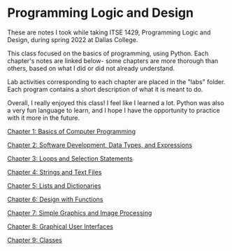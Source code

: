 # Programming Logic and Design

These are notes I took while taking ITSE 1429, Programming Logic and Design, during spring 2022 at Dallas College.

This class focused on the basics of programming, using Python. Each chapter's notes are linked below- some chapters are more thorough than others, based on what I did or did not already understand.

Lab activities corresponding to each chapter are placed in the "labs" folder. Each program contains a short description of what it is meant to do.

Overall, I really enjoyed this class! I feel like I learned a lot. Python was also a very fun language to learn, and I hope I have the opportunity to practice with it more in the future.

[Chapter 1: Basics of Computer Programming](chapter1.md)

[Chapter 2: Software Development, Data Types, and Expressions](chapter2.md)

[Chapter 3: Loops and Selection Statements](chapter3.md)

[Chapter 4: Strings and Text Files](chapter4.md)

[Chapter 5: Lists and Dictionaries](chapter5.md)

[Chapter 6: Design with Functions](chapter6.md)

[Chapter 7: Simple Graphics and Image Processing](chapter7.md)

[Chapter 8: Graphical User Interfaces](chapter8.md)

[Chapter 9: Classes](chapter9.md)
